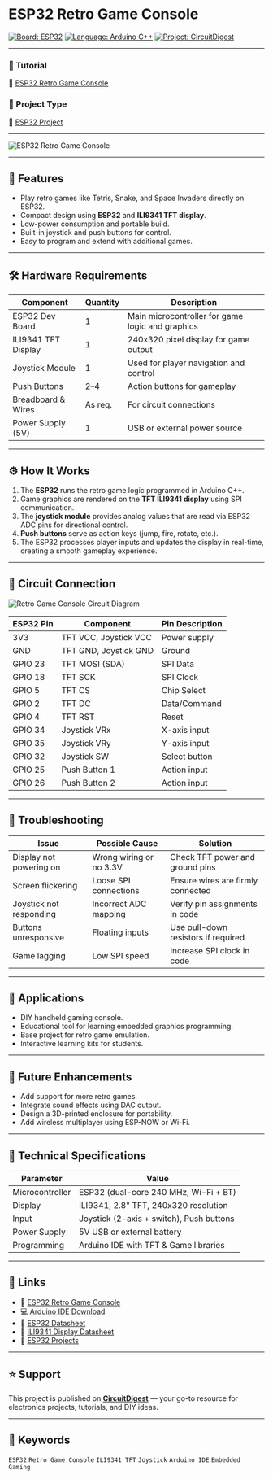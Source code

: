 # ESP32 Retro Game Console  

[![Board: ESP32](https://img.shields.io/badge/Board-ESP32-blue?logo=espressif)](https://www.espressif.com/en/products/socs/esp32)  [![Language: Arduino C++](https://img.shields.io/badge/Language-Arduino%20C++-orange?logo=arduino)](https://www.arduino.cc/reference/en/)  [![Project: CircuitDigest](https://img.shields.io/badge/Project-CircuitDigest-green?logo=github)](https://circuitdigest.com)  

---

### 📖 Tutorial  
🔗 [ESP32 Retro Game Console](https://circuitdigest.com/microcontroller-projects/esp32-based-retro-game-console)  

### 📂 Project Type  
🔗 [ESP32 Project](https://circuitdigest.com/esp32-projects)  

---

![ESP32 Retro Game Console](https://circuitdigest.com/sites/default/files/projectimage_mic/ESP32-based-Retro-Game-Console.jpg)  

---

## 🚀 Features  
- Play retro games like Tetris, Snake, and Space Invaders directly on ESP32.  
- Compact design using **ESP32** and **ILI9341 TFT display**.  
- Low-power consumption and portable build.  
- Built-in joystick and push buttons for control.  
- Easy to program and extend with additional games.  

---

## 🛠️ Hardware Requirements  

| Component              | Quantity | Description |
|------------------------|----------|-------------|
| ESP32 Dev Board        | 1        | Main microcontroller for game logic and graphics |
| ILI9341 TFT Display    | 1        | 240x320 pixel display for game output |
| Joystick Module        | 1        | Used for player navigation and control |
| Push Buttons           | 2–4      | Action buttons for gameplay |
| Breadboard & Wires     | As req.  | For circuit connections |
| Power Supply (5V)      | 1        | USB or external power source |

---

## ⚙️ How It Works  
1. The **ESP32** runs the retro game logic programmed in Arduino C++.  
2. Game graphics are rendered on the **TFT ILI9341 display** using SPI communication.  
3. The **joystick module** provides analog values that are read via ESP32 ADC pins for directional control.  
4. **Push buttons** serve as action keys (jump, fire, rotate, etc.).  
5. The ESP32 processes player inputs and updates the display in real-time, creating a smooth gameplay experience.  

---

## 🔌 Circuit Connection  

![Retro Game Console Circuit Diagram](https://circuitdigest.com/sites/default/files/circuitdiagram_mic/Retro-Game-Console-Circuit-Diagram.png)  

| ESP32 Pin | Component        | Pin Description |
|-----------|------------------|-----------------|
| 3V3       | TFT VCC, Joystick VCC | Power supply |
| GND       | TFT GND, Joystick GND | Ground |
| GPIO 23   | TFT MOSI (SDA)   | SPI Data |
| GPIO 18   | TFT SCK          | SPI Clock |
| GPIO 5    | TFT CS           | Chip Select |
| GPIO 2    | TFT DC           | Data/Command |
| GPIO 4    | TFT RST          | Reset |
| GPIO 34   | Joystick VRx     | X-axis input |
| GPIO 35   | Joystick VRy     | Y-axis input |
| GPIO 32   | Joystick SW      | Select button |
| GPIO 25   | Push Button 1    | Action input |
| GPIO 26   | Push Button 2    | Action input |

---

## 🧠 Troubleshooting  

| Issue                         | Possible Cause | Solution |
|-------------------------------|----------------|----------|
| Display not powering on       | Wrong wiring or no 3.3V | Check TFT power and ground pins |
| Screen flickering             | Loose SPI connections | Ensure wires are firmly connected |
| Joystick not responding       | Incorrect ADC mapping | Verify pin assignments in code |
| Buttons unresponsive          | Floating inputs | Use pull-down resistors if required |
| Game lagging                  | Low SPI speed | Increase SPI clock in code |

---

## 📱 Applications  
- DIY handheld gaming console.  
- Educational tool for learning embedded graphics programming.  
- Base project for retro game emulation.  
- Interactive learning kits for students.  

---

## 🔮 Future Enhancements  
- Add support for more retro games.  
- Integrate sound effects using DAC output.  
- Design a 3D-printed enclosure for portability.  
- Add wireless multiplayer using ESP-NOW or Wi-Fi.  

---

## 🧪 Technical Specifications  

| Parameter       | Value |
|-----------------|-------|
| Microcontroller | ESP32 (dual-core 240 MHz, Wi-Fi + BT) |
| Display         | ILI9341, 2.8" TFT, 240x320 resolution |
| Input           | Joystick (2-axis + switch), Push buttons |
| Power Supply    | 5V USB or external battery |
| Programming     | Arduino IDE with TFT & Game libraries |

---

## 🔗 Links  
- 📖 [ESP32 Retro Game Console](https://circuitdigest.com/microcontroller-projects/esp32-based-retro-game-console)  
- 💻 [Arduino IDE Download](https://www.arduino.cc/en/software)  
- 📑 [ESP32 Datasheet](https://www.espressif.com/sites/default/files/documentation/esp32_datasheet_en.pdf)  
- 📑 [ILI9341 Display Datasheet](https://www.displayfuture.com/Display/datasheet/controller/ILI9341.pdf)  
- 📂 [ESP32 Projects](https://circuitdigest.com/esp32-projects)  

---

## ⭐ Support  
This project is published on **[CircuitDigest](https://circuitdigest.com)** — your go-to resource for electronics projects, tutorials, and DIY ideas.  

---

## 🔖 Keywords  
`ESP32` `Retro Game Console` `ILI9341 TFT` `Joystick` `Arduino IDE` `Embedded Gaming`  
